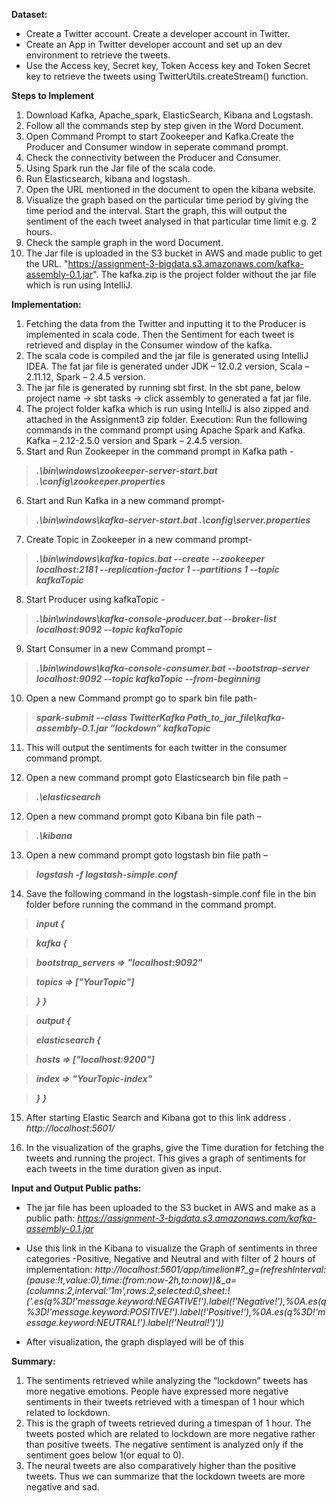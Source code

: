 **Dataset:**
-	Create a Twitter account. Create a developer account in Twitter. 
- Create an App in Twitter developer account and set up an dev environment to retrieve the tweets. 
-	Use the Access key, Secret key, Token Access key and Token Secret key to retrieve the tweets using TwitterUtils.createStream() function.

**Steps to Implement**
1. Download Kafka, Apache_spark, ElasticSearch, Kibana and Logstash.
2. Follow all the commands step by step given in the Word Document.
3. Open Command Prompt to start Zookeeper and Kafka.Create the Producer and Consumer window in seperate command prompt. 
4. Check the connectivity between the Producer and Consumer.
5. Using Spark run the Jar file of the scala code.
6. Run Elasticsearch, kibana and logstash. 
7. Open the URL mentioned in the document to open the kibana website.
8. Visualize the graph based on the particular time period by giving the time period and the interval. Start the graph, this will output the sentiment of the each tweet analysed in that particular time limit e.g. 2 hours.
9.  Check the sample graph in the word Document.
10. The Jar file is uploaded in the S3 bucket in AWS and made public to get the URL.
"https://assignment-3-bigdata.s3.amazonaws.com/kafka-assembly-0.1.jar". The kafka.zip is the project folder without the jar file which is run using IntelliJ.


**Implementation:**
1. Fetching the data from the Twitter and inputting it to the Producer is implemented in scala code. Then the Sentiment for each tweet is retrieved and display in the Consumer window of the kafka. 
2. The scala code is compiled and the jar file is generated using IntelliJ IDEA. The fat jar file is generated under JDK – 12.0.2 version, Scala – 2.11.12, Spark – 2.4.5 version.
3. The jar file is generated by running sbt first. In the sbt pane, below project name -> sbt tasks -> click assembly to generated a fat jar file.
4. The project folder kafka which is run using IntelliJ is also  zipped and attached in the Assignment3 zip folder.
Execution: Run the following commands in the command prompt using Apache Spark and Kafka. Kafka – 2.12-2.5.0 version and Spark – 2.4.5 version.
5. Start and Run Zookeeper in the command prompt in Kafka path   -    
> ***.\bin\windows\zookeeper-server-start.bat .\config\zookeeper.properties***
 
6. Start and Run Kafka in a new command prompt-
> ***.\bin\windows\kafka-server-start.bat .\config\server.properties***

7. Create Topic in Zookeeper in a new command prompt-
> ***.\bin\windows\kafka-topics.bat --create --zookeeper localhost:2181 --replication-factor 1 --partitions 1 --topic kafkaTopic***

8. Start Producer using kafkaTopic	-
> ***.\bin\windows\kafka-console-producer.bat --broker-list localhost:9092 --topic kafkaTopic***

9. Start Consumer in a new Command prompt –
> ***.\bin\windows\kafka-console-consumer.bat --bootstrap-server localhost:9092 --topic kafkaTopic --from-beginning***
 
10. Open a new Command prompt go to spark bin file path-
> ***spark-submit --class TwitterKafka  Path_to_jar_file\kafka-assembly-0.1.jar “lockdown” kafkaTopic***

11.	This will output the sentiments for each twitter in the consumer command prompt.

12. Open a new command prompt goto Elasticsearch bin file path –
> ***.\elasticsearch***

12.	Open a new command prompt goto Kibana bin file path –
> ***.\kibana***

13. Open a new command prompt goto logstash bin file path –
> ***logstash -f logstash-simple.conf***

14. Save the following command in the logstash-simple.conf file in the bin folder before running the command in the command prompt.
> ***input {***

> ***kafka {***

> ***bootstrap_servers => "localhost:9092"***

> ***topics => ["YourTopic"]***

> ***} }***

> ***output {***

> ***elasticsearch {***

> ***hosts => ["localhost:9200"]***

> ***index => "YourTopic-index"***

> ***} }***
 
15.	After starting Elastic Search and Kibana got to this link address . *http://localhost:5601/*

16.	In the visualization of the graphs, give the Time duration for fetching the tweets and running the project. This gives a graph of sentiments for each tweets in the time duration given as input.

**Input and Output Public paths:**

- The jar file has been uploaded to the S3 bucket in AWS and make as a public path:
*https://assignment-3-bigdata.s3.amazonaws.com/kafka-assembly-0.1.jar*

- Use this link in the Kibana to visualize the Graph of sentiments in three categories -Positive, Negative and Neutral and with filter of 2 hours of implementation: *http://localhost:5601/app/timelion#?_g=(refreshInterval:(pause:!t,value:0),time:(from:now-2h,to:now))&_a=(columns:2,interval:'1m',rows:2,selected:0,sheet:!('.es(q%3D!'message.keyword:NEGATIVE!').label(!'Negative!'),%0A.es(q%3D!'message.keyword:POSITIVE!').label(!'Positive!'),%0A.es(q%3D!'message.keyword:NEUTRAL!').label(!'Neutral!')'))*
- After visualization, the graph displayed will be of this 

 
**Summary:**
1. The sentiments retrieved while analyzing the “lockdown” tweets has more negative emotions. People have expressed more negative sentiments in their tweets retrieved with a timespan of 1 hour which related to lockdown.
2. This is the graph of tweets retrieved during a timespan of 1 hour. The tweets posted which are related to lockdown are more negative rather than positive tweets. The negative sentiment is analyzed only if the sentiment goes below 1(or equal to 0).
3. The neural tweets are also comparatively higher than the positive tweets. Thus we can summarize that the lockdown tweets are more negative and sad.
